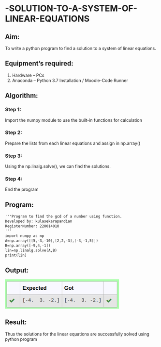 # -SOLUTION-TO-A-SYSTEM-OF-LINEAR-EQUATIONS
## Aim:
To write a python program to find a solution to a system of linear equations.
## Equipment’s required:
1. 	Hardware – PCs
2. 	Anaconda – Python 3.7 Installation / Moodle-Code Runner
## Algorithm:
### Step 1: 
Import the numpy module to use the built-in functions for calculation
### Step 2: 
Prepare the lists from each linear equations and assign in np.array()
### Step 3: 
Using the np.linalg.solve(), we can find the solutions.
### Step 4: 
End the program
## Program:
```
'''Program to find the gcd of a number using function.
Developed by: kulasekarapandian
RegisterNumber: 220014010
'''
import numpy as np
A=np.array([[5,-3,-10],[2,2,-3],[-3,-1,5]])
B=np.array([-9,4,-1])
lin=np.linalg.solve(A,B)
print(lin)
```
## Output:
![output](/op.png)
## Result: 
Thus the solutions for the linear equations are successfully solved using python program


